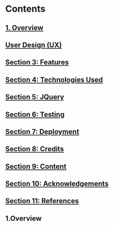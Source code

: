 # Contents
## [1. Overview](#1-Overview)
## [User Design (UX)]()
## [Section 3: Features]()
## [Section 4: Technologies Used]()
## [Section 5: JQuery]()
## [Section 6: Testing]()
## [Section 7: Deployment]()
## [Section 8: Credits]()
## [Section 9: Content]()
## [Section 10: Acknowledgements]()
## [Section 11: References]()




## 1.Overview